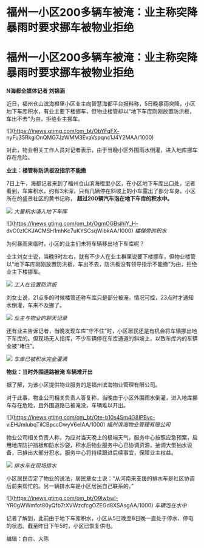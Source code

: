 # 福州一小区200多辆车被淹：业主称突降暴雨时要求挪车被物业拒绝

# 福州一小区200多辆车被淹：业主称突降暴雨时要求挪车被物业拒绝

**N海都全媒体记者 刘锦涵**

近日，福州仓山滨海橙里小区业主向智慧海都平台报料称，5日晚暴雨突降，小区地下车库积水，有业主要下楼挪车，但物业楼管却以“地下车库刚刚放置防洪板，车出不去”为由，拒绝业主挪车。

![](https://inews.gtimg.com/om_bt/ObYFqFX-
nyFu35RkgiOnQMG7JzWMM3EvaVspqnc1J4Y2MAA/1000)

对此，物业相关工作人员对记者表示，由于当晚小区外围雨水倒灌，进入地库挪车存在危险。

**业主：楼管称防洪板没指示不能撤**

7日上午，海都记者来到了福州仓山滨海橙里小区，在小区地下车库出口处，记者看到，车库积水，约有3米深，只有几辆停在斜坡上的小车露出了部分车身。小区所在的盛景社区的黄书记称，
**超过200辆汽车泡在地下车库的积水中。**

![](https://inews.gtimg.com/om_bt/G6pBY1SgW2nwvI2ZkxmdGn2bWizvV4Uoo1JK_jpCaaZYMAA/0)
_大量积水涌入地下车库_

![](https://inews.gtimg.com/om_bt/OgmOGBsihiY_H-
dvC0zlCKJACMSH1mhKc7uKYSCsqWibkAA/1000) _楼梯旁的积水_

为何暴雨来临时，小区的业主们未将车辆移出地下车库呢？

业主刘女士说，当晚9时左右，就有不少人在业主群里说要下楼挪车，但物业楼管以“地下车库刚刚放置防洪板，车出不去，防洪板没有领导指示不能撤”为由，拒绝业主下楼挪车。

![](https://inews.gtimg.com/om_bt/GlFXdFN6aau2U85y-SGyXqneTwlvRMMLzY2b0JzjbICnQAA/0)
_工人在设置防洪板_

刘女士说，21点多的时候楼管还称车库只是部分被淹，情况可控，23点时才通知水倒灌，车来不及挪了。

![](https://inews.gtimg.com/om_bt/OLK9jC6CpBHk7aYtCNdHnl3iOm8FZhmPI31AHOF4wNNTwAA/1000)
_业主与物业的聊天记录_

还有业主告诉记者，当晚发现车库“守不住”时，小区居民还是有机会将车辆挪出地下车库的。但现场无人指挥，不少车辆停在车库通道的斜坡上，以致车库内的车辆全被“堵住”。

![](https://inews.gtimg.com/om_bt/OI8PPi_ke0d-MZtvVNYL0lI22jng2smeXQ8hguNXMbpCEAA/1000)
_车库已被积水完全灌满_

**物业：当时外围道路被淹 车辆难开出**

据了解，为该小区提供物业服务的是福州滨海物业管理有限公司。

对于此事，物业公司相关负责人答复称，当晚由于小区外围雨水倒灌，进入地库挪车存在危险，且外围道路已被淹没，车辆难以开出。

![](https://inews.gtimg.com/om_bt/Ote-b10s4Sm4G8IPBvc-
viEHJmIubqTilCBpccDwyV6eIAA/1000) _福州滨海物业管理有限公司_

物业公司相关负责人称，为应对当天晚上的极端天气，服务中心按照应急预案，启用地库防护挡板和防水沙袋，积水后物业服务中心已协调资源，抽调大型抽水设备，已排出大部分积水。服务中心将持续跟进后续事宜，保障业主权益。

![](https://inews.gtimg.com/om_bt/OkyRBCgDG5wHsdylrTSMQleTUsoazwE9L6eI48AvMytp4AA/1000)
_排水车在现场排水_

小区居民否定了物业的说法，居民章女士说：“从河南来支援的排水车是社区协调后前来帮忙的。另一辆排水车是小区居民自己联系的。”

![](https://inews.gtimg.com/om_bt/O9lwbwI-
YR0gWWmfot80yQfb7rXVWzcfcgOZEGd8XSAsgAA/1000) _车辆泡在水中_

记者了解到，此前由于地下车库积水，小区从5日晚至8日晚一直处于停水、停电的状态。截至昨日下午5时，小区已恢复供电。

编辑：白白、大陈

